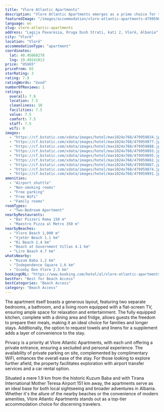 ```yaml
---
title: "Vlore Atlantic Apartments"
description: "Vlore Atlantic Apartments emerges as a prime choice for travelers seeking comfort and convenience in the heart of Vlorë."
featuredImage: "/images/accommodation/vlore-atlantic-apartments-479959834.jpg"
language: en
slug: vlore-atlantic-apartments
address: "Lagija Pavaresia, Rruga Dush Strati, kati 2, Vlorë, Albania"
city: "Vlorë"
location: "Vlorë"
accommodationType: "apartment"
coordinates:
  lat: 40.45668278
  lng: 19.49241013
price: "US$65"
priceFrom: 65
starRating: 3
rating: 7.9
ratingWords: "Good"
numberOfReviews: 1
ratings:
  overall: 7.9
  location: 7.5
  cleanliness: 10
  facilities: 7.5
  value: 7.5
  comfort: 7.5
  staff: 7.5
  wifi: 0
images:
  - "https://cf.bstatic.com/xdata/images/hotel/max1024x768/479959834.jpg?k=6b164fa49f3f1ae1f27ebb58e7e3fc6627a6858b53bd86b48c2c3618c8577139&o=&hp=1"
  - "https://cf.bstatic.com/xdata/images/hotel/max1024x768/479959877.jpg?k=9df91c117266a4dbae02fd41af7ebce4f93e7a9e899e96e2a6714775424d58cb&o=&hp=1"
  - "https://cf.bstatic.com/xdata/images/hotel/max1024x768/479959888.jpg?k=516f6f45d8e47af0eee7c78be55e6916ac95b9bd10c64caf735a14a7dd4fea11&o=&hp=1"
  - "https://cf.bstatic.com/xdata/images/hotel/max1024x768/479959893.jpg?k=809002d42a6590dfc7dd6492ef9aebeb6ea863acb5692f60eb6f006dc1dc23e3&o=&hp=1"
  - "https://cf.bstatic.com/xdata/images/hotel/max1024x768/479959895.jpg?k=e6b2d594e3685c934cbba5e59187ad0be30ff16df434c84357f30e22bf317633&o=&hp=1"
  - "https://cf.bstatic.com/xdata/images/hotel/max1024x768/479959882.jpg?k=43ea60a89519ef898a11eaa3faca1b06c1e30328fdc1d04fb2d8681b5ddb0476&o=&hp=1"
  - "https://cf.bstatic.com/xdata/images/hotel/max1024x768/479959887.jpg?k=a3e1488dddf11d8d5fdba5594263379d9b46401ca3320dc8cb24cc4d757ed1f0&o=&hp=1"
  - "https://cf.bstatic.com/xdata/images/hotel/max1024x768/479959874.jpg?k=53ef3382f1669b1c49ebd956d92a855ee9e45689518db27f05df8d7bceec2a4d&o=&hp=1"
  - "https://cf.bstatic.com/xdata/images/hotel/max1024x768/479959891.jpg?k=eb2c977d245bc2709e63482964ce23df0bd8668ccb5090819cf14c5fd797b13c&o=&hp=1"
amenities:
  - "Airport shuttle"
  - "Non-smoking rooms"
  - "Free parking"
  - "Free WiFi"
  - "Family rooms"
roomTypes:
  - "Two-Bedroom Apartment"
nearbyRestaurants:
  - "Bar Pizzeri Roma 150 m"
  - "Maestro Pizza al Metro 350 m"
nearbyBeaches:
  - "Vlore Beach 1,000 m"
  - "Vjetër Beach 1.1 km"
  - "Ri Beach 2.4 km"
  - "Beach at Government Villas 4.1 km"
  - "Liro Beach 4.7 km"
whatsNearby:
  - "Kuzum Baba 1.2 km"
  - "Independence Square 1.6 km"
  - "Scooby Doo Vlore 2.3 km"
bookingURL: "https://www.booking.com/hotel/al/vlore-atlantic-apartments.en-gb.html?aid=8035640"
bestFor: "Best for Beach Access"
bestCategories: "Beach Access"
category: "Beach Access"
---
```


The apartment itself boasts a generous layout, featuring two separate bedrooms, a bathroom, and a living room equipped with a flat-screen TV, ensuring ample space for relaxation and entertainment. The fully equipped kitchen, complete with a dining area and fridge, allows guests the freedom to prepare their meals, making it an ideal choice for families and longer stays. Additionally, the option to request towels and linens for a supplement adds a layer of convenience to the stay.

Privacy is a priority at Vlore Atlantic Apartments, with each unit offering a private entrance, ensuring a secluded and personal experience. The availability of private parking on site, complemented by complimentary WiFi, enhances the overall ease of the stay. For those looking to explore further afield, the property facilitates exploration with airport transfer services and a car rental option.

Situated a mere 1.9 km from the historic Kuzum Baba and with Tirana International Mother Teresa Airport 151 km away, the apartments serve as an ideal base for both local sightseeing and broader adventures in Albania. Whether it's the allure of the nearby beaches or the convenience of modern amenities, Vlore Atlantic Apartments stands out as a top-tier accommodation choice for discerning travelers.